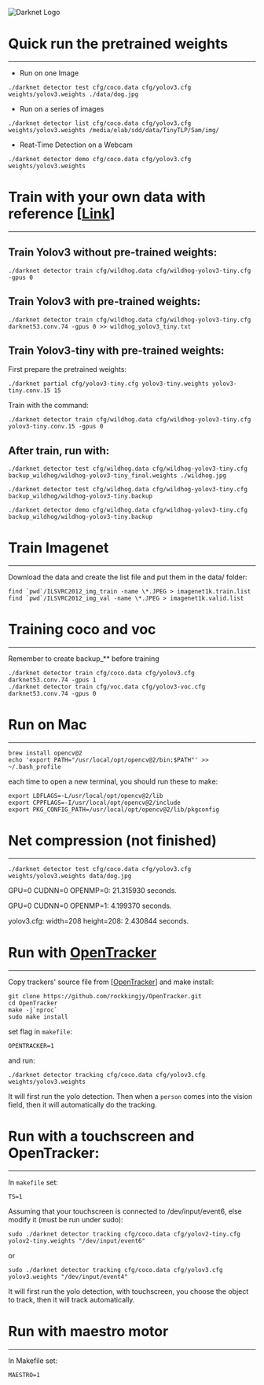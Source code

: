 ![Darknet Logo](http://pjreddie.com/media/files/darknet-black-small.png)

# Quick run the pretrained weights
---------------------
* Run on one Image
```
./darknet detector test cfg/coco.data cfg/yolov3.cfg weights/yolov3.weights ./data/dog.jpg
```
* Run on a series of images
```
./darknet detector list cfg/coco.data cfg/yolov3.cfg weights/yolov3.weights /media/elab/sdd/data/TinyTLP/Sam/img/
```
* Reat-Time Detection on a Webcam
```
./darknet detector demo cfg/coco.data cfg/yolov3.cfg weights/yolov3.weights
```

# Train with your own data with reference [[Link](https://github.com/AlexeyAB/darknet)]
-------------------
## Train Yolov3 without pre-trained weights:
```
./darknet detector train cfg/wildhog.data cfg/wildhog-yolov3-tiny.cfg -gpus 0
```

## Train Yolov3 with pre-trained weights:
```
./darknet detector train cfg/wildhog.data cfg/wildhog-yolov3-tiny.cfg darknet53.conv.74 -gpus 0 >> wildhog_yolov3_tiny.txt
```

## Train Yolov3-tiny with pre-trained weights:
First prepare the pretrained weights:
```
./darknet partial cfg/yolov3-tiny.cfg yolov3-tiny.weights yolov3-tiny.conv.15 15
```
Train with the command:
```
./darknet detector train cfg/wildhog.data cfg/wildhog-yolov3-tiny.cfg  yolov3-tiny.conv.15 -gpus 0
```

## After train, run with:
```
./darknet detector test cfg/wildhog.data cfg/wildhog-yolov3-tiny.cfg backup_wildhog/wildhog-yolov3-tiny_final.weights ./wildhog.jpg

./darknet detector test cfg/wildhog.data cfg/wildhog-yolov3-tiny.cfg backup_wildhog/wildhog-yolov3-tiny.backup 

./darknet detector demo cfg/wildhog.data cfg/wildhog-yolov3-tiny.cfg backup_wildhog/wildhog-yolov3-tiny.backup 

```

# Train Imagenet
-----------------

Download the data and create the list file and put them in the data/ folder:
```
find `pwd`/ILSVRC2012_img_train -name \*.JPEG > imagenet1k.train.list
find `pwd`/ILSVRC2012_img_val -name \*.JPEG > imagenet1k.valid.list
```

# Training coco and voc
------------------
Remember to create backup_** before training
```
./darknet detector train cfg/coco.data cfg/yolov3.cfg darknet53.conv.74 -gpus 1
./darknet detector train cfg/voc.data cfg/yolov3-voc.cfg darknet53.conv.74 -gpus 0
```

# Run on Mac
------------------
```
brew install opencv@2
echo 'export PATH="/usr/local/opt/opencv@2/bin:$PATH"' >> ~/.bash_profile
```
each time to open a new terminal, you should run these to make:
```
export LDFLAGS=-L/usr/local/opt/opencv@2/lib
export CPPFLAGS=-I/usr/local/opt/opencv@2/include
export PKG_CONFIG_PATH=/usr/local/opt/opencv@2/lib/pkgconfig
```

# Net compression (not finished)
-----------------
```
./darknet detector test cfg/coco.data cfg/yolov3.cfg weights/yolov3.weights data/dog.jpg
```
GPU=0 CUDNN=0 OPENMP=0: 21.315930 seconds.

GPU=0 CUDNN=0 OPENMP=1: 4.199370 seconds.

yolov3.cfg: width=208 height=208: 2.430844 seconds.


# Run with [OpenTracker](https://github.com/rockkingjy/OpenTracker)
-----------------
Copy trackers' source file from [[OpenTracker](https://github.com/rockkingjy/OpenTracker)] and make install:
```
git clone https://github.com/rockkingjy/OpenTracker.git
cd OpenTracker
make -j`nproc`
sudo make install
```
set flag in `makefile`:
```
OPENTRACKER=1
```
and run:
```
./darknet detector tracking cfg/coco.data cfg/yolov3.cfg weights/yolov3.weights
```
It will first run the yolo detection. Then when a `person` comes into the vision field, then it will automatically do the tracking.

# Run with a touchscreen and OpenTracker:
---------------------
In `makefile` set:
```
TS=1
```
Assuming that your touchscreen is connected to /dev/input/event6, else modify it (must be run under sudo):
```
sudo ./darknet detector tracking cfg/coco.data cfg/yolov2-tiny.cfg yolov2-tiny.weights "/dev/input/event6"
```
or
```
sudo ./darknet detector tracking cfg/coco.data cfg/yolov3.cfg yolov3.weights "/dev/input/event4"
```
It will first run the yolo detection, with touchscreen, you choose the object to track, then it will track automatically.


# Run with maestro motor
--------------------
In Makefile set:
```
MAESTRO=1
```
